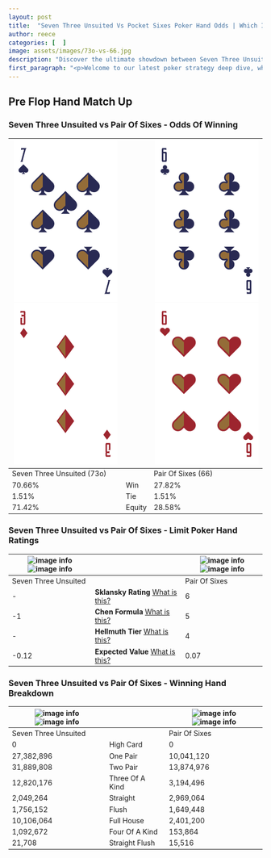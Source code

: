 ```yaml
---
layout: post
title:  "Seven Three Unsuited Vs Pocket Sixes Poker Hand Odds | Which Is The Better Hand In Poker? A Complete Guide"
author: reece
categories: [  ]
image: assets/images/73o-vs-66.jpg
description: "Discover the ultimate showdown between Seven Three Unsuited and Pair Of Sixes in poker! Uncover the odds, strategies, and scenarios where one hand triumphs over the other. Get ready to up your poker game with this thrilling analysis."
first_paragraph: "<p>Welcome to our latest poker strategy deep dive, where we're pitting two distinct hands against each other in a high-stakes showdown: Seven Three Unsuited vs Pair Of Sixes.</p><p>In the dynamic world of poker, every decision counts, and knowing which hand holds the upper hand is key to your success at the table.</p><p>In this article, we'll dissect these two hands, explore the scenarios where one dominates the other, and equip you with the knowledge to make strategic choices that can tip the odds in your favor.</p><p>Get ready to unravel the intriguing dynamics of these poker hands and elevate your game to new heights.</p>"
---
```




[comment]: # (sp0)

## Pre Flop Hand Match Up

<div class="table hand-ratings" markdown="1"> 



### Seven Three Unsuited vs Pair Of Sixes - Odds Of Winning


    
| ![image info](assets/images/hand1/7.png) ![image info](assets/images/hand1/3o.png) |  | ![image info](assets/images/hand2/6.png) ![image info](assets/images/hand2/6o.png) |
| -------- | -------- | -------- |
| Seven Three Unsuited (73o) |  | Pair Of Sixes (66) |
| 70.66% | Win | 27.82% |
| 1.51% | Tie | 1.51% |
| 71.42% | Equity | 28.58% |




[comment]: # (sp1)



### Seven Three Unsuited vs Pair Of Sixes - Limit Poker Hand Ratings


    
| ![image info](https://www.riverpairs.com/assets/images/hand1/7.png) ![image info](https://www.riverpairs.com/assets/images/hand1/3o.png) |  | ![image info](https://www.riverpairs.com/assets/images/hand2/6.png) ![image info](https://www.riverpairs.com/assets/images/hand2/6o.png) |
| -------- | -------- | -------- |
| Seven Three Unsuited |  | Pair Of Sixes |
| - | **Sklansky Rating** [What is this?](/sklansky-rating-explained) | 6 |
| -1 | **Chen Formula** [What is this?](/chen-formula-explained) | 5 |
| - | **Hellmuth Tier** [What is this?](/Hellmuth-tier-explained) | 4 |
| -0.12 | **Expected Value** [What is this?](/expected-value-explained) | 0.07 |




[comment]: # (sp2)



### Seven Three Unsuited vs Pair Of Sixes - Winning Hand Breakdown


    
| ![image info](https://www.riverpairs.com/assets/images/hand1/7.png) ![image info](https://www.riverpairs.com/assets/images/hand1/3o.png) |  | ![image info](https://www.riverpairs.com/assets/images/hand2/6.png) ![image info](https://www.riverpairs.com/assets/images/hand2/6o.png) |
| -------- | -------- | -------- |
| Seven Three Unsuited |  | Pair Of Sixes |
| 0 | High Card | 0 |
| 27,382,896 | One Pair | 10,041,120 |
| 31,889,808 | Two Pair | 13,874,976 |
| 12,820,176 | Three Of A Kind | 3,194,496 |
| 2,049,264 | Straight | 2,969,064 |
| 1,756,152 | Flush | 1,649,448 |
| 10,106,064 | Full House | 2,401,200 |
| 1,092,672 | Four Of A Kind | 153,864 |
| 21,708 | Straight Flush | 15,516 |




[comment]: # (sp3)



</div>

[comment]: # (sp4)



[comment]: # (sp5)

